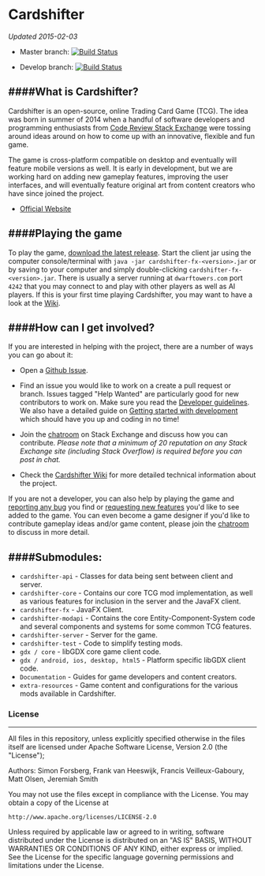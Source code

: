 Cardshifter
===========

_Updated 2015-02-03_

- Master branch: [![Build Status](https://travis-ci.org/Cardshifter/Cardshifter.svg?branch=master)](https://travis-ci.org/Cardshifter/Cardshifter?branch=master)  

- Develop branch: [![Build Status](https://travis-ci.org/Cardshifter/Cardshifter.svg?branch=develop)](https://travis-ci.org/Cardshifter/Cardshifter?branch=develop)

####What is Cardshifter?
------------------------

Cardshifter is an open-source, online Trading Card Game (TCG). The idea was born in summer of 2014 when a handful of software developers and programming enthusiasts from [Code Review Stack Exchange](http://codereview.stackexchange.com/) were tossing around ideas around on how to come up with an innovative, flexible and fun game. 

The game is cross-platform compatible on desktop and eventually will feature mobile versions as well. It is early in development, but we are working hard on adding new gameplay features, improving the user interfaces, and will eventually feature original art from content creators who have since joined the project. 

- [Official Website](http://www.Cardshifter.com/)

####Playing the game
--------------------

To play the game, [download the latest release](https://github.com/Cardshifter/Cardshifter/releases). Start the client jar using the computer console/terminal with `java -jar cardshifter-fx-<version>.jar` or by saving to your computer and simply double-clicking `cardshifter-fx-<version>.jar`. There is usually a server running at `dwarftowers.com` port `4242` that you may connect to and play with other players as well as AI players. If this is your first time playing Cardshifter, you may want to have a look at the [Wiki](https://github.com/Cardshifter/Cardshifter/wiki).

####How can I get involved?
---------------------------

If you are interested in helping with the project, there are a number of ways you can go about it:

- Open a [Github Issue](https://github.com/Cardshifter/Cardshifter/issues).
 
- Find an issue you would like to work on a create a pull request or branch. Issues tagged "Help Wanted" are particularly good for new contributors to work on. Make sure you read the [Developer guidelines](https://github.com/Cardshifter/Cardshifter/wiki/Developer-Guidelines). We also have a detailed guide on [Getting started with development](https://github.com/Cardshifter/Cardshifter/wiki/1--Getting-started-with-development) which should have you up and coding in no time!

- Join the [chatroom](http://chat.stackexchange.com/rooms/16134/tcg-creation) on Stack Exchange and discuss how you can contribute. _Please note that a minimum of 20 reputation on any Stack Exchange site (including Stack Overflow) is required before you can post in chat._

- Check the [Cardshifter Wiki](https://github.com/Cardshifter/Cardshifter/wiki) for more detailed technical information about the project.

If you are not a developer, you can also help by playing the game and [reporting any bug](http://www.Cardshifter.com/report-bug.html) you find or [requesting new features](http://www.Cardshifter.com/request-feature.html) you'd like to see added to the game. You can even become a game designer if you'd like to contribute gameplay ideas and/or game content, please join the [chatroom](http://chat.stackexchange.com/rooms/16134/tcg-creation) to discuss in more detail. 

####Submodules: 
---------------
 
 - `cardshifter-api` - Classes for data being sent between client and server.
 - `cardshifter-core` - Contains our core TCG mod implementation, as well as various features for inclusion in the server and the JavaFX client.
 - `cardshifter-fx` - JavaFX Client.
 - `cardshifter-modapi` - Contains the core Entity-Component-System code and several components and systems for some common TCG features.
 - `cardshifter-server` - Server for the game.
 - `cardshifter-test` - Code to simplify testing mods.
 - `gdx / core` - libGDX core game client code.
 - `gdx / android, ios, desktop, html5` - Platform specific libGDX client code.
 - `Documentation` - Guides for game developers and content creators.
 - `extra-resources` - Game content and configurations for the various mods available in Cardshifter. 

### License
-----------

All files in this repository, unless explicitly specified otherwise in the files itself 
are licensed under Apache Software License, Version 2.0 (the "License");

Authors: Simon Forsberg, Frank van Heeswijk, Francis Veilleux-Gaboury, Matt Olsen, Jeremiah Smith

You may not use the files except in compliance with the License.
You may obtain a copy of the License at

    http://www.apache.org/licenses/LICENSE-2.0

Unless required by applicable law or agreed to in writing, software
distributed under the License is distributed on an "AS IS" BASIS,
WITHOUT WARRANTIES OR CONDITIONS OF ANY KIND, either express or implied.
See the License for the specific language governing permissions and
limitations under the License.
